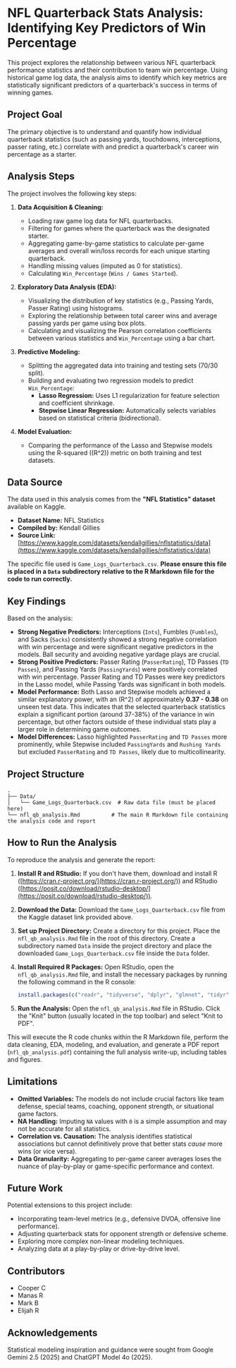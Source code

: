 # NFL Quarterback Stats Analysis: Identifying Key Predictors of Win Percentage

This project explores the relationship between various NFL quarterback performance statistics and their contribution to team win percentage. Using historical game log data, the analysis aims to identify which key metrics are statistically significant predictors of a quarterback's success in terms of winning games.

## Project Goal

The primary objective is to understand and quantify how individual quarterback statistics (such as passing yards, touchdowns, interceptions, passer rating, etc.) correlate with and predict a quarterback's career win percentage as a starter.

## Analysis Steps

The project involves the following key steps:

1.  **Data Acquisition & Cleaning:**
    *   Loading raw game log data for NFL quarterbacks.
    *   Filtering for games where the quarterback was the designated starter.
    *   Aggregating game-by-game statistics to calculate per-game averages and overall win/loss records for each unique starting quarterback.
    *   Handling missing values (imputed as 0 for statistics).
    *   Calculating `Win_Percentage` (`Wins / Games Started`).

2.  **Exploratory Data Analysis (EDA):**
    *   Visualizing the distribution of key statistics (e.g., Passing Yards, Passer Rating) using histograms.
    *   Exploring the relationship between total career wins and average passing yards per game using box plots.
    *   Calculating and visualizing the Pearson correlation coefficients between various statistics and `Win_Percentage` using a bar chart.

3.  **Predictive Modeling:**
    *   Splitting the aggregated data into training and testing sets (70/30 split).
    *   Building and evaluating two regression models to predict `Win_Percentage`:
        *   **Lasso Regression:** Uses L1 regularization for feature selection and coefficient shrinkage.
        *   **Stepwise Linear Regression:** Automatically selects variables based on statistical criteria (bidirectional).

4.  **Model Evaluation:**
    *   Comparing the performance of the Lasso and Stepwise models using the R-squared (\(R^2\)) metric on both training and test datasets.

## Data Source

The data used in this analysis comes from the **"NFL Statistics" dataset** available on Kaggle.

*   **Dataset Name:** NFL Statistics
*   **Compiled by:** Kendall Gillies
*   **Source Link:** [https://www.kaggle.com/datasets/kendallgillies/nflstatistics/data](https://www.kaggle.com/datasets/kendallgillies/nflstatistics/data)

The specific file used is `Game_Logs_Quarterback.csv`. **Please ensure this file is placed in a `Data` subdirectory relative to the R Markdown file for the code to run correctly.**

## Key Findings

Based on the analysis:

*   **Strong Negative Predictors:** Interceptions (`Ints`), Fumbles (`Fumbles`), and Sacks (`Sacks`) consistently showed a strong negative correlation with win percentage and were significant negative predictors in the models. Ball security and avoiding negative yardage plays are crucial.
*   **Strong Positive Predictors:** Passer Rating (`PasserRating`), TD Passes (`TD Passes`), and Passing Yards (`PassingYards`) were positively correlated with win percentage. Passer Rating and TD Passes were key predictors in the Lasso model, while Passing Yards was significant in both models.
*   **Model Performance:** Both Lasso and Stepwise models achieved a similar explanatory power, with an \(R^2\) of approximately **0.37 - 0.38** on unseen test data. This indicates that the selected quarterback statistics explain a significant portion (around 37-38%) of the variance in win percentage, but other factors outside of these individual stats play a larger role in determining game outcomes.
*   **Model Differences:** Lasso highlighted `PasserRating` and `TD Passes` more prominently, while Stepwise included `PassingYards` and `Rushing Yards` but excluded `PasserRating` and `TD Passes`, likely due to multicollinearity.

## Project Structure

```
.
├── Data/
│   └── Game_Logs_Quarterback.csv  # Raw data file (must be placed here)
└── nfl_qb_analysis.Rmd          # The main R Markdown file containing the analysis code and report
```

## How to Run the Analysis

To reproduce the analysis and generate the report:

1.  **Install R and RStudio:** If you don't have them, download and install R ([https://cran.r-project.org/](https://cran.r-project.org/)) and RStudio ([https://posit.co/download/rstudio-desktop/](https://posit.co/download/rstudio-desktop/)).
2.  **Download the Data:** Download the `Game_Logs_Quarterback.csv` file from the Kaggle dataset link provided above.
3.  **Set up Project Directory:** Create a directory for this project. Place the `nfl_qb_analysis.Rmd` file in the root of this directory. Create a subdirectory named `Data` inside the project directory and place the downloaded `Game_Logs_Quarterback.csv` file inside the `Data` folder.
4.  **Install Required R Packages:** Open RStudio, open the `nfl_qb_analysis.Rmd` file, and install the necessary packages by running the following command in the R console:

    ```R
    install.packages(c("readr", "tidyverse", "dplyr", "glmnet", "tidyr", "ggplot2", "knitr", "RColorBrewer", "rmarkdown"))
    ```

5.  **Run the Analysis:** Open the `nfl_qb_analysis.Rmd` file in RStudio. Click the "Knit" button (usually located in the top toolbar) and select "Knit to PDF".

This will execute the R code chunks within the R Markdown file, perform the data cleaning, EDA, modeling, and evaluation, and generate a PDF report (`nfl_qb_analysis.pdf`) containing the full analysis write-up, including tables and figures.

## Limitations

*   **Omitted Variables:** The models do not include crucial factors like team defense, special teams, coaching, opponent strength, or situational game factors.
*   **NA Handling:** Imputing `NA` values with `0` is a simple assumption and may not be accurate for all statistics.
*   **Correlation vs. Causation:** The analysis identifies statistical associations but cannot definitively prove that better stats *cause* more wins (or vice versa).
*   **Data Granularity:** Aggregating to per-game career averages loses the nuance of play-by-play or game-specific performance and context.

## Future Work

Potential extensions to this project include:

*   Incorporating team-level metrics (e.g., defensive DVOA, offensive line performance).
*   Adjusting quarterback stats for opponent strength or defensive scheme.
*   Exploring more complex non-linear modeling techniques.
*   Analyzing data at a play-by-play or drive-by-drive level.

## Contributors

*   Cooper C
*   Manas R
*   Mark B
*   Elijah R


## Acknowledgements

Statistical modeling inspiration and guidance were sought from Google Gemini 2.5 (2025) and ChatGPT Model 4o (2025).

```
